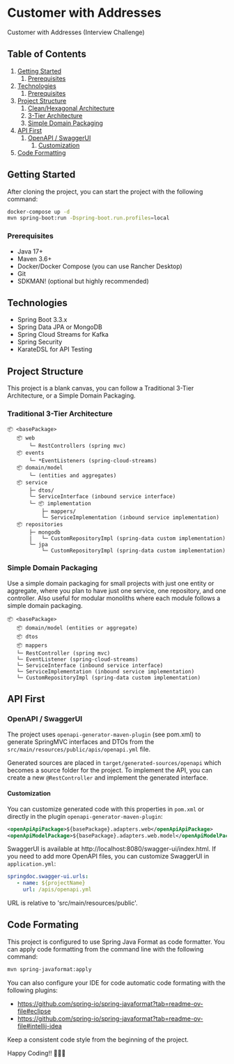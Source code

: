 # Customer with Addresses

Customer with Addresses (Interview Challenge)

## Table of Contents

1. [Getting Started](#getting-started)
   1. [Prerequisites](#prerequisites)
2. [Technologies](#technologies)
   1. [Prerequisites](#prerequisites)
3. [Project Structure](#project-structure)
   1. [Clean/Hexagonal Architecture](#cleanhexagonal-architecture)
   2. [3-Tier Architecture](#3-tier-architecture)
   3. [Simple Domain Packaging](#simple-domain-packaging)
4. [API First](#api-first)
   1. [OpenAPI / SwaggerUI](#openapi--swaggerui)
      1. [Customization](#customization)
5. [Code Formatting](#code-formatting)

## Getting Started

After cloning the project, you can start the project with the following command:

```bash
docker-compose up -d
mvn spring-boot:run -Dspring-boot.run.profiles=local
```

### Prerequisites

* Java 17+
* Maven 3.6+
* Docker/Docker Compose (you can use Rancher Desktop)
* Git
* SDKMAN! (optional but highly recommended)

## Technologies

* Spring Boot 3.3.x
* Spring Data JPA or MongoDB
* Spring Cloud Streams for Kafka
* Spring Security
* KarateDSL for API Testing


## Project Structure

This project is a blank canvas, you can follow a Traditional 3-Tier Architecture, or a Simple Domain Packaging.


### Traditional 3-Tier Architecture

```
📦 <basePackage>
   📦 web
       └─ RestControllers (spring mvc)
   📦 events
       └─ *EventListeners (spring-cloud-streams)
   📦 domain/model
       └─ (entities and aggregates)
   📦 service
       ├─ dtos/
       └─ ServiceInterface (inbound service interface)
       └─ 📦 implementation
           ├─ mappers/
           └─ ServiceImplementation (inbound service implementation)
   📦 repositories
       ├─ mongodb
       |   └─ CustomRepositoryImpl (spring-data custom implementation)
       └─ jpa
           └─ CustomRepositoryImpl (spring-data custom implementation)
```

### Simple Domain Packaging

Use a simple domain packaging for small projects with just one entity or aggregate, where you plan to have just one service, one repository, and one controller. Also useful for modular monoliths where each module follows a simple domain packaging.

``` 
📦 <basePackage>
   📦 domain/model (entities or aggregate)
   📦 dtos
   📦 mappers
   └─ RestController (spring mvc)
   └─ EventListener (spring-cloud-streams)
   └─ ServiceInterface (inbound service interface)
   └─ ServiceImplementation (inbound service implementation)
   └─ CustomRepositoryImpl (spring-data custom implementation)
```

## API First

### OpenAPI / SwaggerUI

The project uses `openapi-generator-maven-plugin` (see pom.xml) to generate SpringMVC interfaces and DTOs from the `src/main/resources/public/apis/openapi.yml` file.

Generated sources are placed in `target/generated-sources/openapi` which becomes a source folder for the project. To implement the API, you can create a new `@RestController` and implement the generated interface.

#### Customization

You can customize generated code with this properties in `pom.xml` or directly in the plugin `openapi-generator-maven-plugin`: 
```xml
<openApiApiPackage>${basePackage}.adapters.web</openApiApiPackage>
<openApiModelPackage>${basePackage}.adapters.web.model</openApiModelPackage>
```

SwaggerUI is available at http://localhost:8080/swagger-ui/index.html. If you need to add more OpenAPI files, you can customize SwaggerUI in `application.yml`:

```yaml
springdoc.swagger-ui.urls:
   - name: ${projectName}
     url: /apis/openapi.yml
```

URL is relative to 'src/main/resources/public'.

## Code Formating

This project is configured to use Spring Java Format as code formatter. You can apply code formatting from the command line with the following command:

```bash
mvn spring-javaformat:apply
```

You can also configure your IDE for code automatic code formating with the following plugins:

- https://github.com/spring-io/spring-javaformat?tab=readme-ov-file#eclipse
- https://github.com/spring-io/spring-javaformat?tab=readme-ov-file#intellij-idea

Keep a consistent code style from the beginning of the project.


Happy Coding!! 🚀🚀🚀
